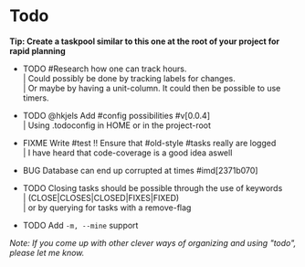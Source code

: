 # Todo


__Tip: Create a taskpool similar to this one at the root of your project for rapid planning__


* TODO #Research how one can track hours.  
  | Could possibly be done by tracking labels for changes.  
  | Or maybe by having a unit-column. It could then be possible to use timers.  

* TODO @hkjels Add #config possibilities #v[0.0.4]  
  | Using .todoconfig in HOME or in the project-root  

* FIXME Write #test !! Ensure that #old-style #tasks really are logged  
  | I have heard that code-coverage is a good idea aswell  

* BUG Database can end up corrupted at times #imd[2371b070]  

* TODO Closing tasks should be possible through the use of keywords  
  | (CLOSE|CLOSES|CLOSED|FIXES|FIXED)  
  | or by querying for tasks with a remove-flag  

* TODO Add `-m, --mine` support  


_Note: If you come up with other clever ways of organizing and using "todo",
please let me know._
